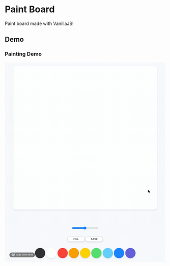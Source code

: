 # Paint Board

Paint board made with VanillaJS!

## Demo

### Painting Demo
![Paint Demo](/docs/painting_demo.gif)